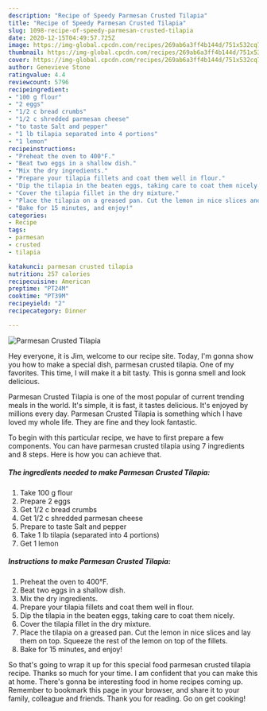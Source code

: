 ```yaml
---
description: "Recipe of Speedy Parmesan Crusted Tilapia"
title: "Recipe of Speedy Parmesan Crusted Tilapia"
slug: 1098-recipe-of-speedy-parmesan-crusted-tilapia
date: 2020-12-15T04:49:57.725Z
image: https://img-global.cpcdn.com/recipes/269ab6a3ff4b144d/751x532cq70/parmesan-crusted-tilapia-recipe-main-photo.jpg
thumbnail: https://img-global.cpcdn.com/recipes/269ab6a3ff4b144d/751x532cq70/parmesan-crusted-tilapia-recipe-main-photo.jpg
cover: https://img-global.cpcdn.com/recipes/269ab6a3ff4b144d/751x532cq70/parmesan-crusted-tilapia-recipe-main-photo.jpg
author: Genevieve Stone
ratingvalue: 4.4
reviewcount: 5796
recipeingredient:
- "100 g flour"
- "2 eggs"
- "1/2 c bread crumbs"
- "1/2 c shredded parmesan cheese"
- "to taste Salt and pepper"
- "1 lb tilapia separated into 4 portions"
- "1 lemon"
recipeinstructions:
- "Preheat the oven to 400°F."
- "Beat two eggs in a shallow dish."
- "Mix the dry ingredients."
- "Prepare your tilapia fillets and coat them well in flour."
- "Dip the tilapia in the beaten eggs, taking care to coat them nicely."
- "Cover the tilapia fillet in the dry mixture."
- "Place the tilapia on a greased pan. Cut the lemon in nice slices and lay them on top. Squeeze the rest of the lemon on top of the fillets."
- "Bake for 15 minutes, and enjoy!"
categories:
- Recipe
tags:
- parmesan
- crusted
- tilapia

katakunci: parmesan crusted tilapia 
nutrition: 257 calories
recipecuisine: American
preptime: "PT24M"
cooktime: "PT39M"
recipeyield: "2"
recipecategory: Dinner

---
```



![Parmesan Crusted Tilapia](https://img-global.cpcdn.com/recipes/269ab6a3ff4b144d/751x532cq70/parmesan-crusted-tilapia-recipe-main-photo.jpg)

Hey everyone, it is Jim, welcome to our recipe site. Today, I'm gonna show you how to make a special dish, parmesan crusted tilapia. One of my favorites. This time, I will make it a bit tasty. This is gonna smell and look delicious.

Parmesan Crusted Tilapia is one of the most popular of current trending meals in the world. It's simple, it is fast, it tastes delicious. It's enjoyed by millions every day. Parmesan Crusted Tilapia is something which I have loved my whole life. They are fine and they look fantastic.




To begin with this particular recipe, we have to first prepare a few components. You can have parmesan crusted tilapia using 7 ingredients and 8 steps. Here is how you can achieve that.

<!--inarticleads1-->

##### The ingredients needed to make Parmesan Crusted Tilapia:

1. Take 100 g flour
1. Prepare 2 eggs
1. Get 1/2 c bread crumbs
1. Get 1/2 c shredded parmesan cheese
1. Prepare to taste Salt and pepper
1. Take 1 lb tilapia (separated into 4 portions)
1. Get 1 lemon




<!--inarticleads2-->

##### Instructions to make Parmesan Crusted Tilapia:

1. Preheat the oven to 400°F.
1. Beat two eggs in a shallow dish.
1. Mix the dry ingredients.
1. Prepare your tilapia fillets and coat them well in flour.
1. Dip the tilapia in the beaten eggs, taking care to coat them nicely.
1. Cover the tilapia fillet in the dry mixture.
1. Place the tilapia on a greased pan. Cut the lemon in nice slices and lay them on top. Squeeze the rest of the lemon on top of the fillets.
1. Bake for 15 minutes, and enjoy!




So that's going to wrap it up for this special food parmesan crusted tilapia recipe. Thanks so much for your time. I am confident that you can make this at home. There's gonna be interesting food in home recipes coming up. Remember to bookmark this page in your browser, and share it to your family, colleague and friends. Thank you for reading. Go on get cooking!
